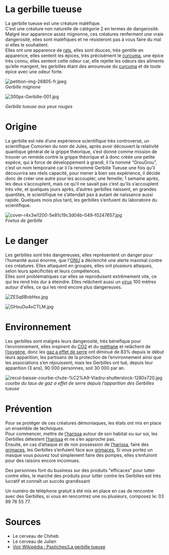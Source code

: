 # La gerbille tueuse
La gerbille tueuse est une créature maléfique.  
C’est une créature non naturelle de catégorie 2 en termes de dangerosité.  
Malgré leur apparence assez mignonne, ces créatures renferment une vraie dangerosité, elles sont maléfiques et ne résisteront pas à vous faire du mal si elles le souhaitent.  
Elles ont une apparence de [rats](https://fr.wikipedia.org/wiki/Rat), elles sont douces, très gentille en apparence, elles sentent les épices, très précisément le [curcuma](https://fr.wikipedia.org/wiki/Curcuma), une épice très connu, elles sentent cette odeur car, elle rejette les odeurs des aliments qu’elle mangent, les gerbilles étant des amoureuse du [curcuma](https://fr.wikipedia.org/wiki/Curcuma) et de toute épice avec une odeur forte.

![petition-img-26805-fr.jpeg](https://www.mesopinions.com/public/img/petition/petition-img-26805-fr.jpeg)  
_Gerbille mignone_  

![300px-Gerbille-001.jpg](https://upload.wikimedia.org/wikipedia/commons/thumb/f/fa/Gerbille-001.jpg/300px-Gerbille-001.jpg)

_Gerbille tueuse aux yeux rouges_

# Origine

La gerbille est née d’une expérience scientifique très controversé, un scientifique Comorien du nom de Jules, après avoir découvert la relativité quantique général de la grippe théorique, s’est donné comme mission de trouver un remède contre la grippe théorique et à donc créée une petite espèce, qui à force de développement à grandi, il l’a nommé “GrouGrou”, c’est un nom temporaire car il l’a renommé Gerbille Tueuse une fois qu’il découvrira ses réels capacité, pour mener à bien ses expérience, il décide donc de créer une autre pour les accoupler, une femelle; 1 semaine après, les deux s’accouplent, mais ce qu’il ne savait pas c’est qu’ils s’accouplent très vite, et quelques jours après, d’autres gerbilles naissent, en grandes quantités, le scientifique ne s’attendait pas à autant de naissance aussi rapide. Quelques mois plus tard, les gerbilles s’enfuient du laboratoire du scientifique.

![cover-r4x3w1200-5e81c19c3d04b-049-f0247657.jpg](https://www.sciencesetavenir.fr/assets/img/2020/03/30/cover-r4x3w1200-5e81c19c3d04b-049-f0247657.jpg)  
_Foetus de gerbille_

# Le danger

Les gerbilles sont très dangereuses, elles représentent un danger pour l’humanité aussi énorme, que l'[ONU](https://fr.wikipedia.org/wiki/Organisation_des_Nations_unies)  a déclenché une alerte maximal contre ces créatures. Elles attaquent en groupes, elles ont plusieurs attaques, selon leurs spécificités et leurs compétences.  
Elles sont problématiques car elles se reproduisent extrêmement vite, ce qui les rend très dur à éteindre. Elles relâchent aussi un  [virus](https://fr.wikipedia.org/wiki/Virus)  100 mètres autour d'elles, ce qui les rend encore plus dangereuses.

![ZESq6BvbHss.jpg](https://www.mypokecard.com/fr/Galerie/my/galery/ZESq6BvbHss.jpg)

  
  
  

![GHsuOu4xCTLM.jpg](https://www.mypokecard.com/fr/Galerie/my/galery/GHsuOu4xCTLM.jpg)

  
  
  
  
  
  
  
  
  
  
  
  
  
  
  
  
  
  

# Environnement

Les gerbilles sont malgrés leurs dangerosité, très bénéfique pour l’environnement, elles inspirent du  [CO2](https://fr.wikipedia.org/wiki/Dioxyde_de_carbone)  et du  [méthane](https://fr.wikipedia.org/wiki/M%C3%A9thane)  et relâchent de  [l’oxygène](https://fr.wikipedia.org/wiki/Oxyg%C3%A8ne), donc les  [gaz a effet de serre](https://fr.wikipedia.org/wiki/Gaz_%C3%A0_effet_de_serre)  ont diminué de 83% depuis le début leurs apparition, les partisans de la protection de l’environnement ainsi que les associations s’en réjouissent; mais les Gerbilles ont tué, depuis leur apparition (3 ans), 90 000 personnes, soit 30 000 par an.

![recul-baisse-courbe-chute-%C2%A9-Vladru-shutterstock-1280x720.jpg](https://www.silicon.fr/wp-content/uploads/2014/07/recul-baisse-courbe-chute-%C2%A9-Vladru-shutterstock-1280x720.jpg)  
_courbe du taux de gaz a effet de serre depuis l’apparition des Gerbilles tueuse_

  
  
  

# Prévention

Pour se protéger de ces créatures démoniaques, les états ont mis en place un ensemble de techniques.  
Pour commencer, mettre de  [l’harissa](https://fr.wikipedia.org/wiki/Harissa)  autour de son habitat ou sur soi, les Gerbilles détestent  [l’harissa](https://fr.wikipedia.org/wiki/Harissa)  et ne s’en approche pas.  
Ensuite, en cas d’attaque et de non possession de  [l’harissa](https://fr.wikipedia.org/wiki/Harissa), faire des  [grimaces](https://fr.wikipedia.org/wiki/Grimace), les Gerbilles s’enfuient face aux  [grimaces](https://fr.wikipedia.org/wiki/Grimace), Si vous portez un masque vous pouvez tout simplement faire des pompes, elles s’enfuiront pour des raisons encore inconnues.

Des personnes font du business sur des produits "efficaces" pour lutter contre elles, le marché des produits pour lutter contre les Gerbilles est très lucratif et connaît un succès grandissant

Un numéro de téléphone gratuit à été mis en place en cas de rencontre avec des Gerbilles, si vous en rencontrez une ou plusieurs, composez le: 03 99 76 55 77.

# Sources

-   Le cerveau de Chiheb
-   Le cerveau de Julien
-   [Voir Wikipédia : Pastiches/La gerbille tueuse](https://fr.wikipedia.org/wiki/Wikip%C3%A9dia:Pastiches/La_gerbille_tueuse)
